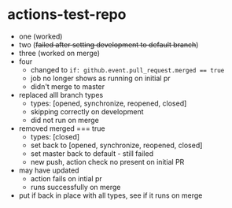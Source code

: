 # actions-test-repo

- one (worked)
- two (~~failed after setting development to default branch~~)
- three (worked on merge) 
- four 
  - changed to `if: github.event.pull_request.merged == true`
  - job no longer shows as running on initial pr
  - didn't merge to master
- replaced alll branch types
  - types: [opened, synchronize, reopened, closed]
  - skipping correctly on development
  - did not run on merge
- removed merged === true
  - types: [closed] 
  - set back to [opened, synchronize, reopened, closed]
  - set master back to default - still failed
  - new push, action check no present on initial PR
- may have updated   
  - action fails on intial pr
  - runs successfully on merge
- put if back in place with all types, see if it runs on merge  